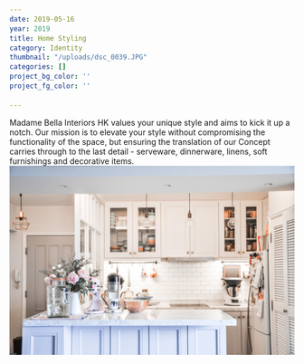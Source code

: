 ```yaml
---
date: 2019-05-16
year: 2019
title: Home Styling
category: Identity
thumbnail: "/uploads/dsc_0039.JPG"
categories: []
project_bg_color: ''
project_fg_color: ''

---
```

Madame Bella Interiors HK values your unique style and aims to kick it up a notch. Our mission is to elevate your style without compromising the functionality of the space, but ensuring the translation of our Concept carries through to the last detail - serveware, dinnerware, linens, soft furnishings and decorative items.  
![](/uploads/dsc_0039.JPG)